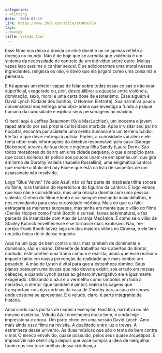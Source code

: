 ```yaml
---
categories:
- writting
date: '2016-01-14'
link: https://www.imdb.com/title/tt0090756
tags:
- movies
title: Veludo Azul
---
```


Esse filme nos deixa a dúvida se ele é doentio ou se apenas reflete a doença no mundo. Não é de hoje que se acredita que violência é um sintoma da necessidade de controle de um indivíduo sobre outro. Muitas vezes isso assume o caráter sexual. E se adicionarmos uma moral nesses ingredientes, religiosa ou não, é óbvio que ela julgará como uma coisa má e perversa.

E há apenas um diretor capaz de falar sobre todas essas coisas e não soar superficial, exagerado ou, pior, desequilibrar a equação entre violência, dominação, sexo, moral e uma certa dose de esoterismo. Esse alguém é David Lynch (Cidade dos Sonhos, O Homem Elefante). Sua narrativa pouco convencional nos entrega uma obra-prima que investiga a fundo a psique humana da curiosidade e explora seus personagens ao máximo.

O herói aqui é Jeffrey Beaumont (Kyle MacLachlan), um inocente e jovem rapaz atraído por sua própria curiosidade mórbida. Após ir visitar seu pai no hospital, encontra por acidente uma orelha humana em um terreno baldio. Ele faz o que deve: entrega à polícia. Porém, a curiosidade vai além e ele tenta obter mais informações do detetive responsável pelo caso (George Dickerson) através de sua doce e ingênua filha Sandy (Laura Dern). São todos moradores do bairro em uma cidade pequena, o que é propício para que casos isolados da polícia aos poucos unam-se em apenas um, que gira em torno de Dorothy Vallens (Isabella Rossellini), uma enigmática cantora que recebe o título de Lady Blue e que está na lista de suspeitos de um assassinato não resolvido. 

Logo "Blue Velvet" (Veludo Azul) não só faz parte da inspirada trilha sonora do filme, mas também do repertório e do figurino da cantora. E logo vemos que isso não é coincidência, mas uma relação doentia com uma pessoa violenta. O ritmo do filme é lento e vai sempre revelando mais detalhes, e nos convidando para essa curiosidade mórbida. Mais do que eu falei estragaria as melhores surpresas, mas tenha em mente que o vilão do filme (Dennis Hopper como Frank Booth) é surreal, talvez sobrenatural, e faz parceria de insanidade com Alex de Laranja Mecânica. É como se o vilão de Stanley Kubrick envelhecesse e se tornasse mais explosivo. Não, me corrijo: Frank Booth talvez seja um dos maiores vilões no Cinema, e ele tem um jeito único de te deixar inquieto.

Aqui há um jogo de bem contra o mal, mas também de dominante e dominado, são e insano. Diferente de trabalhos mais abertos do diretor, contudo, este contém uma trama comum e realista, ainda que esse realismo impacte tanto em nossa percepção da realidade que mais lembre um pesadelo. A mão de Lynch é vital para que a estranheza domine. Seus planos possuem uma leveza que não deveria existir, soa errado em nossas cabeças, e quando Lynch passa ao gênero investigativo ele é igualmente exagerado. Utilizando o azul e o vermelho como símbolos em toda a narrativa, o diretor (que também é pintor) realiza trucagens que transportam-nos das cortinas da casa de Dorothy para a casa de shows onde costuma se apresentar. E o veludo, claro, é parte integrante da história.

Amarrando suas pontas de maneira exemplar, temática, narrativa ou até mesmo esotérica, Veludo Azul envelheceu muito bem, e ainda hoje impressiona e choca. Um prato cheio em uma sessão David Lynch. Amo mais ainda esse filme na revisita. A dualidade entre luz e trevas. A estranheza desse universo. As duas músicas que são o tema do bem contra o mal. O elenco envolvido, quase possuído, pelos seus quase arquétipos. É impossível não sentir algo depois que você compra a ideia de mergulhar fundo nos insetos e orelhas dessa vizinhança.

